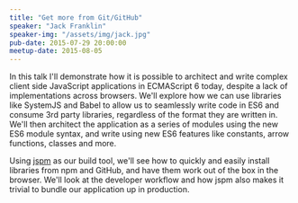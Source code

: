 ```yaml
---
title: "Get more from Git/GitHub"
speaker: "Jack Franklin"
speaker-img: "/assets/img/jack.jpg"
pub-date: 2015-07-29 20:00:00
meetup-date: 2015-08-05
---
```


In this talk I'll demonstrate how it is possible to architect and write complex client side JavaScript applications in ECMAScript 6 today, despite a lack of implementations across browsers. We'll explore how we can use libraries like SystemJS and Babel to allow us to seamlessly write code in ES6 and consume 3rd party libraries, regardless of the format they are written in. We'll then architect the application as a series of modules using the new ES6 module syntax, and write using new ES6 features like constants, arrow functions, classes and more.

Using [jspm](http://jspm.io/) as our build tool, we'll see how to quickly and easily install libraries from npm and GitHub, and have them work out of the box in the browser. We'll look at the developer workflow and how jspm also makes it trivial to bundle our application up in production.
